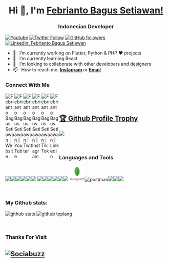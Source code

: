 <h1 align="center"> Hi 👋, I'm <a href="https://www.instagram.com/setiawan.007">Febrianto Bagus Setiawan!</a></h1>
<h3 align="center">Indonesian Developer </h3>

[![Youtube](https://img.shields.io/static/v1?label=Setiawan007&message=Subscribe&logo=YouTube&color=FF0000&style=for-the-badge)][youtube]
[![Twitter Follow](https://img.shields.io/twitter/follow/IdSetiawan007?color=1DA1F2&label=Followers&logo=twitter&style=for-the-badge)][twitter]
[![GitHub followers](https://img.shields.io/github/followers/Setiawan007?logo=GitHub&style=for-the-badge)][github]
[![Linkedin: Febrianto Bagus Setiawan](https://img.shields.io/badge/-CONNECT-blue?style=for-the-badge&logo=Linkedin&link=https://www.linkedin.com/in/febrianto-bagus-setiawan-45271b18a/)][linkedin]

- 🔭 &ensp;I’m currently working on Flutter, Python & PHP ❤️ projects
- 🌱 &ensp;I’m currently learning React 
- 👯 &ensp;I’m looking to collaborate with other developers and designers
- 📫 &ensp;How to reach me: [**Instagram**][instagram] or [**Email**][email]

### Connect With Me

[<img align="left" alt="Febrianto Bagus Setiawan | Website" width="28px" src="https://www.freepnglogos.com/uploads/logo-website-png/logo-website-website-logo-png-transparent-background-background-15.png" />][website]
[<img align="left" alt="Febrianto Bagus Setiawan | YouTube" width="28px" src="https://upload.wikimedia.org/wikipedia/commons/thumb/0/09/YouTube_full-color_icon_%282017%29.svg/640px-YouTube_full-color_icon_%282017%29.svg.png" />][youtube]
[<img align="left" alt="Febrianto Bagus Setiawan | Twitter" width="28px" src="https://help.twitter.com/content/dam/help-twitter/brand/logo.png" />][twitter]
[<img align="left" alt="Febrianto Bagus Setiawan | Instagram" width="28px" src="https://upload.wikimedia.org/wikipedia/commons/9/95/Instagram_logo_2022.svg" />][instagram]
[<img align="left" alt="Febrianto Bagus Setiawan | TikTok" width="28px" src="https://cdn.pixabay.com/photo/2021/01/30/06/42/tiktok-5962992_960_720.png" />][tiktok]
[<img align="left" alt="Febrianto Bagus Setiawan | LinkedIn" width="28px" src="https://cdn-icons-png.flaticon.com/512/174/174857.png" />][linkedin]

<br /> <br/>

<a href="https://github.com/ryo-ma/github-profile-trophy"><h2>🏆 Github Profile Trophy</h2></a>
<a href="https://github.com/ryo-ma/github-profile-trophy">
  <img width=800 src="https://github-profile-trophy.vercel.app/?username=Setiawan007&column=8&theme=gruvbox&no-frame=true"/>
</a>


<br />

### Languages and Tools

<img src="https://img.icons8.com/color/48/000000/c-plus-plus-logo.png"/><img src="https://img.icons8.com/color/48/000000/javascript.png"/><img src="https://img.icons8.com/color/48/000000/dart.png"/><img src="https://img.icons8.com/color/48/000000/flutter.png"/><img src="https://img.icons8.com/color/48/000000/python.png"/><img src="https://img.icons8.com/color/48/000000/html-5.png"/> <img src="https://img.icons8.com/color/48/000000/css3.png"/><img src="https://img.icons8.com/color/48/000000/php.png"/><img src="https://img.icons8.com/color/48/000000/nodejs.png"/><img src="https://img.icons8.com/color/48/000000/firebase.png"/><img src="https://img.icons8.com/color/48/000000/google-cloud.png"/><img src="https://img.icons8.com/fluent/50/000000/mysql-logo.png"/>
<img src="https://raw.githubusercontent.com/devicons/devicon/master/icons/mongodb/mongodb-original-wordmark.svg" alt="mongodb" width="48" height="48"/><img src="https://www.vectorlogo.zone/logos/getpostman/getpostman-icon.svg" alt="postman" width="45" height="45"/><img src="https://img.icons8.com/color/48/000000/figma--v1.png"/><img src="https://img.icons8.com/color/48/000000/visual-studio-code-2019.png"/><img src="https://img.icons8.com/color/48/000000/xcode.png"/>

<br />

### My Github stats:
![github stats](https://github-readme-stats.vercel.app/api?username=Setiawan007&show_icons=true&theme=radical)
![github toplang](https://github-readme-stats.vercel.app/api/top-langs/?username=Setiawan007&layout=compact&theme=nightowl)

<br />

### Thanks For Visit
<a href="https://sociabuzz.com/setiawan007/support" target="_blank"><img src="https://img.shields.io/badge/Buy_Me_A_Coffee-FFDD00?style=for-the-badge&logo=buy-me-a-coffee&logoColor=black" height="32px" alt="Sociabuzz"></a>
---



[website]: https://setiawan007.github.io/
[twitter]: https://twitter.com/intent/follow?original_referer=https%3A%2F%2Fgithub.com%2Fidsetiawan007&screen_name=idsetiawan007
[youtube]: https://www.youtube.com/channel/UCdxhhSG2v-2OMnK440MnfHw?sub_confirmation=1
[linkedin]: https://linkedin.com/in/febrianto-bagus-setiawan-45271b18a/
[github]: https://github.com/Setiawan007
[instagram]: https://www.instagram.com/setiawan.007
[email]: mailto:febriantobagussetiawan@gmail.com
[tiktok]: https://tiktok.com/@setiawan.007


